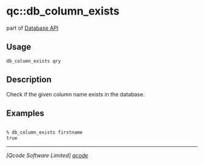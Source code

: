 qc::db_column_exists
===========

part of [Database API](../db.md)

Usage
-----
`db_column_exists qry`

Description
-----------
Check if the given column name exists in the database.

Examples
--------
```tcl

% db_column_exists firstname
true

```

----------------------------------
*[Qcode Software Limited] [qcode]*

[qcode]: http://www.qcode.co.uk "Qcode Software"